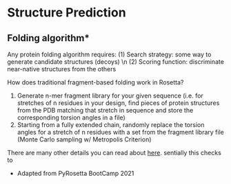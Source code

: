 # Structure Prediction
## Folding algorithm*
Any protein folding algorithm requires:
(1) Search strategy: some way to generate candidate structures (decoys) \n
(2) Scoring function: discriminate near-native structures from the others

How does traditional fragment-based folding work in Rosetta? 
1. Generate n-mer fragment library for your given sequence (i.e. for stretches of n residues in your design, find pieces of protein structures from the PDB matching that stretch in sequence and store the corresponding torsion angles in a file)
2. Starting from a fully extended chain, randomly replace the torsion angles for a stretch of n residues with a set from the fragment library file (Monte Carlo sampling w/ Metropolis Criterion)

There are many other details you can read about [here](https://new.rosettacommons.org/docs/latest/application_documentation/structure_prediction/abinitio). sentially this checks to 
* Adapted from PyRosetta BootCamp 2021
